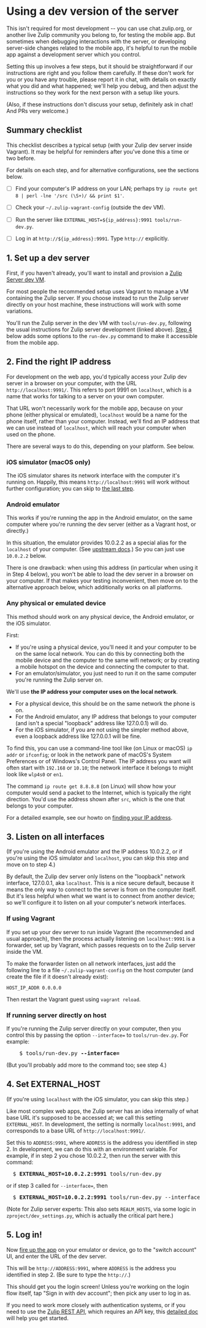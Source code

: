 # Using a dev version of the server

This isn't required for most development -- you can use chat.zulip.org,
or another live Zulip community you belong to, for testing the mobile app.
But sometimes when debugging interactions with the server, or developing
server-side changes related to the mobile app, it's helpful to run the
mobile app against a development server which you control.

Setting this up involves a few steps, but it should be straightforward if
our instructions are right and you follow them carefully.  If these don't
work for you or you have any trouble, please report it in chat, with details
on exactly what you did and what happened; we'll help you debug, and then
adjust the instructions so they work for the next person with a setup like
yours.

(Also, if these instructions don't discuss your setup, definitely ask in
chat!  And PRs very welcome.)


## Summary checklist

This checklist describes a typical setup (with your Zulip dev server
inside Vagrant).  It may be helpful for reminders after you've done
this a time or two before.

For details on each step, and for alternative configurations, see the
sections below.

- [ ] Find your computer's IP address on your LAN; perhaps try
      `ip route get 8 | perl -lne '/src (\S+)/ && print $1'`.
- [ ] Check your `~/.zulip-vagrant-config` (outside the dev VM).
- [ ] Run the server like `EXTERNAL_HOST=${ip_address}:9991 tools/run-dev.py`.
- [ ] Log in at `http://${ip_address}:9991`.  Type `http://` explicitly.


## 1. Set up a dev server

First, if you haven't already, you'll want to install and provision a
[Zulip Server dev VM](https://zulip.readthedocs.io/en/latest/development/overview.html).

For most people the recommended setup uses Vagrant to manage a VM containing
the Zulip server.  If you choose instead to run the Zulip server directly on
your host machine, these instructions will work with some variations.

You'll run the Zulip server in the dev VM with `tools/run-dev.py`, following
the usual instructions for Zulip server development (linked above).  [Step
4](#4-set-external_host) below adds some options to the `run-dev.py` command
to make it accessible from the mobile app.


## 2. Find the right IP address

For development on the web app, you'd typically access your Zulip dev server
in a browser on your computer, with the URL `http://localhost:9991/`.  This
refers to port 9991 on `localhost`, which is a name that works for talking
to a server on your own computer.

That URL won't necessarily work for the mobile app, because on your phone
(either physical or emulated), `localhost` would be a name for the phone
itself, rather than your computer.  Instead, we'll find an IP address that we
can use instead of `localhost`, which will reach your computer when used on
the phone.

There are several ways to do this, depending on your platform.  See below.

### iOS simulator (macOS only)

The iOS simulator shares its network interface with the computer it's running
on.  Happily, this means `http://localhost:9991` will work without further
configuration; you can skip to [the last step](#last-step).

### Android emulator

This works if you're running the app in the Android emulator, on the same
computer where you're running the dev server (either as a Vagrant host, or
directly.)

In this situation, the emulator provides 10.0.2.2 as a special alias for the
`localhost` of your computer.  (See [upstream docs][android-emulator-net].)
So you can just use `10.0.2.2` below.

There is one drawback: when using this address (in particular when using it
in Step 4 below), you won't be able to load the dev server in a browser on
your computer.  If that makes your testing inconvenient, then move on to the
alternative approach below, which additionally works on all platforms.

[android-emulator-net]: https://developer.android.com/studio/run/emulator-networking

### Any physical or emulated device

This method should work on any physical device, the Android emulator,
or the iOS simulator.

First:
* If you're using a physical device, you'll need it and your computer to be
  on the same local network.  You can do this by connecting both the mobile device
  and the computer to the same wifi network; or by creating a mobile hotspot
  on the device and connecting the computer to that.
* For an emulator/simulator, you just need to run it on the same computer
  you're running the Zulip server on.

We'll use **the IP address your computer uses on the local network**.
  * For a physical device, this should be on the same network the phone is on.
  * For the Android emulator, any IP address that belongs to your
    computer (and isn't a special "loopback" address like 127.0.0.1)
    will do.
  * For the iOS simulator, if you are not using the simpler method above,
    even a loopback address like 127.0.0.1 will be fine.

To find this, you can use a command-line tool like (on Linux or macOS)
`ip addr` or `ifconfig`; or look in the network pane of macOS's System
Preferences or of Windows's Control Panel.  The IP address you want
will often start with `192.168` or `10.10`; the network interface it
belongs to might look like `wlp4s0` or `en1`.

The command `ip route get 8.8.8.8` (on Linux) will show how your
computer would send a packet to the Internet, which is typically the
right direction.  You'd use the address shown after `src`, which is
the one that belongs to your computer.

For a detailed example, see our howto on [finding your IP
address](find-ip-address.md).


## 3. Listen on all interfaces

(If you're using the Android emulator and the IP address 10.0.2.2, or if you're
using the iOS simulator and `localhost`, you can skip this step and move on
to step 4.)

By default, the Zulip dev server only listens on the "loopback" network
interface, 127.0.0.1, aka `localhost`.  This is a nice secure default,
because it means the only way to connect to the server is from on the
computer itself.  But it's less helpful when what we want is to connect from
another device; so we'll configure it to listen on all your computer's
network interfaces.

### If using Vagrant

If you set up your dev server to run inside Vagrant (the recommended and
usual approach), then the process actually listening on `localhost:9991` is
a forwarder, set up by Vagrant, which passes requests on to the Zulip
server inside the VM.

To make the forwarder listen on all network interfaces, just add the
following line to a file `~/.zulip-vagrant-config` on the host computer
(and create the file if it doesn't already exist):
```
HOST_IP_ADDR 0.0.0.0
```

Then restart the Vagrant guest using `vagrant reload`.

### If running server directly on host

If you're running the Zulip server directly on your computer, then you
control this by passing the option `--interface=` to `tools/run-dev.py`.
For example:
<pre>
    $ tools/run-dev.py <strong>--interface=</strong>
</pre>

(But you'll probably add more to the command too; see step 4.)


## 4. Set EXTERNAL_HOST

(If you're using `localhost` with the iOS simulator, you can skip this
step.)

Like most complex web apps, the Zulip server has an idea internally of what
base URL it's supposed to be accessed at; we call this setting
`EXTERNAL_HOST`.  In development, the setting is normally `localhost:9991`,
and corresponds to a base URL of `http://localhost:9991/`.

Set this to `ADDRESS:9991`, where `ADDRESS` is the address you identified in
step 2.  In development, we can do this with an environment variable.  For
example, if in step 2 you chose 10.0.2.2, then run the server with this
command:

<pre>
  $ <strong>EXTERNAL_HOST=10.0.2.2:9991</strong> tools/run-dev.py
</pre>

or if step 3 called for `--interface=`, then

<pre>
  $ <strong>EXTERNAL_HOST=10.0.2.2:9991</strong> tools/run-dev.py --interface=
</pre>

(Note for Zulip server experts: This also sets `REALM_HOSTS`, via some logic
in `zproject/dev_settings.py`, which is actually the critical part here.)


<a id="last-step"></a>
## 5. Log in!

Now [fire up the app](build-run.md) on your emulator or device, go to the
"switch account" UI, and enter the URL of the dev server.

This will be `http://ADDRESS:9991`, where `ADDRESS` is the address you
identified in step 2.  (Be sure to type the `http://`.)

This should get you the login screen!  Unless you're working on the login
flow itself, tap "Sign in with dev account"; then pick any user to log in as.

If you need to work more closely with authentication systems, or if you need
to use the [Zulip REST API][rest-api], which requires an API key, this
[detailed doc][authentication-dev-server] will help you get started.

[rest-api]: https://zulip.com/api/rest
[authentication-dev-server]: https://zulip.readthedocs.io/en/latest/development/authentication.html
